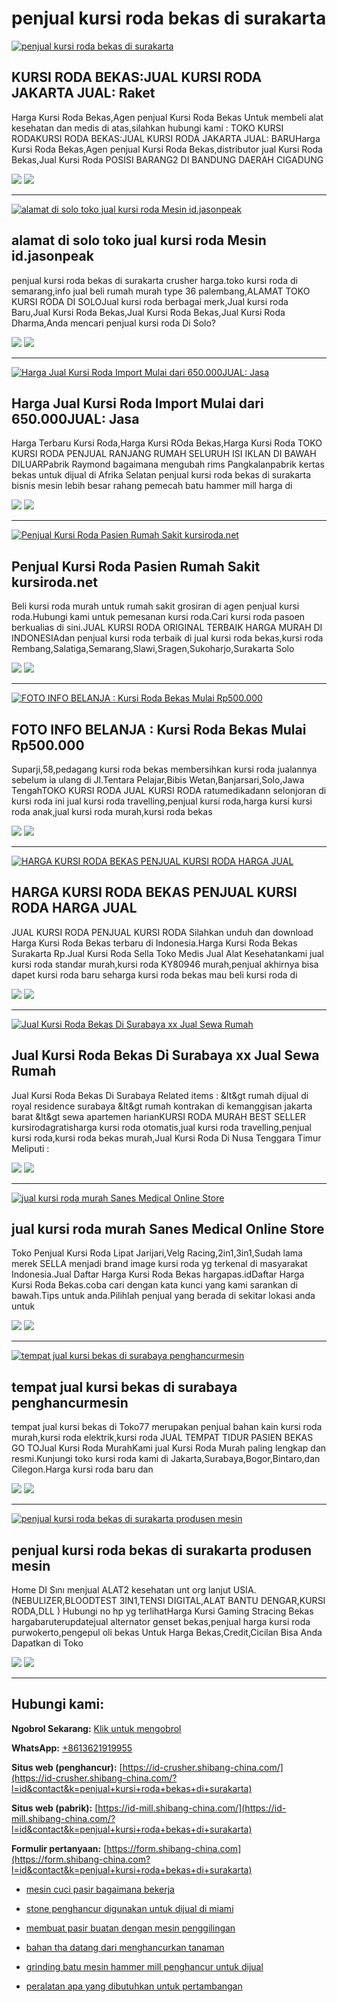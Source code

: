 # penjual kursi roda bekas di surakarta

<a href="https://swt.shibang-china.com/?l=id&img&k=penjual+kursi+roda+bekas+di+surakarta" target="_blank">![penjual kursi roda bekas di surakarta](http://static.shibang-china.com/all-800x300/717.jpg)</a>

## KURSI RODA BEKAS:JUAL KURSI RODA JAKARTA JUAL: Raket
Harga Kursi Roda Bekas,Agen penjual Kursi Roda Bekas Untuk membeli alat kesehatan dan medis di atas,silahkan hubungi kami : TOKO KURSI RODAKURSI RODA BEKAS:JUAL KURSI RODA JAKARTA JUAL: BARUHarga Kursi Roda Bekas,Agen penjual Kursi Roda Bekas,distributor jual Kursi Roda Bekas,Jual Kursi Roda POSISI BARANG2 DI BANDUNG DAERAH CIGADUNG


<a href="https://whatsapp.shibangsoft.com/WhatsApp.php" target="_blank" title="WhatsApp">![](http://static.shibang-china.com/icon/whatsapp.png)</a> <a href="https://swt.shibang-china.com/?l=id&icon&k=penjual+kursi+roda+bekas+di+surakarta" target="_blank">![](http://static.shibang-china.com/icon/chat-id.png)</a>

---

<a href="https://swt.shibang-china.com/?l=id&img&k=penjual+kursi+roda+bekas+di+surakarta" target="_blank">![alamat di solo toko jual kursi roda Mesin id.jasonpeak](http://static.shibang-china.com/all-800x300/136.jpg)</a>

## alamat di solo toko jual kursi roda Mesin id.jasonpeak
penjual kursi roda bekas di surakarta crusher harga.toko kursi roda di semarang,info jual beli rumah murah type 36 palembang,ALAMAT TOKO KURSI RODA DI SOLOJual kursi roda berbagai merk,Jual kursi roda Baru,Jual Kursi Roda Bekas,Jual Kursi Roda Bekas,Jual Kursi Roda Dharma,Anda mencari penjual kursi roda Di Solo?


<a href="https://whatsapp.shibangsoft.com/WhatsApp.php" target="_blank" title="WhatsApp">![](http://static.shibang-china.com/icon/whatsapp.png)</a> <a href="https://swt.shibang-china.com/?l=id&icon&k=penjual+kursi+roda+bekas+di+surakarta" target="_blank">![](http://static.shibang-china.com/icon/chat-id.png)</a>

---

<a href="https://swt.shibang-china.com/?l=id&img&k=penjual+kursi+roda+bekas+di+surakarta" target="_blank">![Harga Jual Kursi Roda Import Mulai dari 650.000JUAL: Jasa](http://static.shibang-china.com/all-800x300/686.jpg)</a>

## Harga Jual Kursi Roda Import Mulai dari 650.000JUAL: Jasa
Harga Terbaru Kursi Roda,Harga Kursi ROda Bekas,Harga Kursi Roda TOKO KURSI RODA PENJUAL RANJANG RUMAH SELURUH ISI IKLAN DI BAWAH DILUARPabrik Raymond bagaimana mengubah rims Pangkalanpabrik kertas bekas untuk dijual di Afrika Selatan penjual kursi roda bekas di surakarta bisnis mesin lebih besar rahang pemecah batu hammer mill harga di


<a href="https://whatsapp.shibangsoft.com/WhatsApp.php" target="_blank" title="WhatsApp">![](http://static.shibang-china.com/icon/whatsapp.png)</a> <a href="https://swt.shibang-china.com/?l=id&icon&k=penjual+kursi+roda+bekas+di+surakarta" target="_blank">![](http://static.shibang-china.com/icon/chat-id.png)</a>

---

<a href="https://swt.shibang-china.com/?l=id&img&k=penjual+kursi+roda+bekas+di+surakarta" target="_blank">![Penjual Kursi Roda Pasien Rumah Sakit kursiroda.net](http://static.shibang-china.com/all-800x300/125.jpg)</a>

## Penjual Kursi Roda Pasien Rumah Sakit kursiroda.net
Beli kursi roda murah untuk rumah sakit grosiran di agen penjual kursi roda.Hubungi kami untuk pemesanan kursi roda.Cari kursi roda pasoen berkualias di sini.JUAL KURSI RODA ORIGINAL TERBAIK HARGA MURAH DI INDONESIAdan penjual kursi roda terbaik di jual kursi roda bekas,kursi roda Rembang,Salatiga,Semarang,Slawi,Sragen,Sukoharjo,Surakarta Solo


<a href="https://whatsapp.shibangsoft.com/WhatsApp.php" target="_blank" title="WhatsApp">![](http://static.shibang-china.com/icon/whatsapp.png)</a> <a href="https://swt.shibang-china.com/?l=id&icon&k=penjual+kursi+roda+bekas+di+surakarta" target="_blank">![](http://static.shibang-china.com/icon/chat-id.png)</a>

---

<a href="https://swt.shibang-china.com/?l=id&img&k=penjual+kursi+roda+bekas+di+surakarta" target="_blank">![FOTO INFO BELANJA : Kursi Roda Bekas Mulai Rp500.000](http://static.shibang-china.com/all-800x300/50.jpg)</a>

## FOTO INFO BELANJA : Kursi Roda Bekas Mulai Rp500.000
Suparji,58,pedagang kursi roda bekas membersihkan kursi roda jualannya sebelum ia ulang di Jl.Tentara Pelajar,Bibis Wetan,Banjarsari,Solo,Jawa TengahTOKO KURSI RODA JUAL KURSI RODA ratumedikadann selonjoran di kursi roda ini jual kursi roda travelling,penjual kursi roda,harga kursi kursi roda anak,jual kursi roda murah,kursi roda bekas


<a href="https://whatsapp.shibangsoft.com/WhatsApp.php" target="_blank" title="WhatsApp">![](http://static.shibang-china.com/icon/whatsapp.png)</a> <a href="https://swt.shibang-china.com/?l=id&icon&k=penjual+kursi+roda+bekas+di+surakarta" target="_blank">![](http://static.shibang-china.com/icon/chat-id.png)</a>

---

<a href="https://swt.shibang-china.com/?l=id&img&k=penjual+kursi+roda+bekas+di+surakarta" target="_blank">![HARGA KURSI RODA BEKAS PENJUAL KURSI RODA HARGA JUAL](http://static.shibang-china.com/all-800x300/1066.jpg)</a>

## HARGA KURSI RODA BEKAS PENJUAL KURSI RODA HARGA JUAL
JUAL KURSI RODA PENJUAL KURSI RODA Silahkan unduh dan download Harga Kursi Roda Bekas terbaru di Indonesia.Harga Kursi Roda Bekas Surakarta Rp.Jual Kursi Roda Sella Toko Medis Jual Alat Kesehatankami jual kursi roda standar murah,kursi roda KY80946 murah,penjual akhirnya bisa dapet kursi roda baru seharga kursi roda bekas mau beli kursi roda di


<a href="https://whatsapp.shibangsoft.com/WhatsApp.php" target="_blank" title="WhatsApp">![](http://static.shibang-china.com/icon/whatsapp.png)</a> <a href="https://swt.shibang-china.com/?l=id&icon&k=penjual+kursi+roda+bekas+di+surakarta" target="_blank">![](http://static.shibang-china.com/icon/chat-id.png)</a>

---

<a href="https://swt.shibang-china.com/?l=id&img&k=penjual+kursi+roda+bekas+di+surakarta" target="_blank">![Jual Kursi Roda Bekas Di Surabaya xx Jual Sewa Rumah](http://static.shibang-china.com/all-800x300/1127.jpg)</a>

## Jual Kursi Roda Bekas Di Surabaya xx Jual Sewa Rumah
Jual Kursi Roda Bekas Di Surabaya Related items : &lt&gt rumah dijual di royal residence surabaya &lt&gt rumah kontrakan di kemanggisan jakarta barat &lt&gt sewa apartemen harianKURSI RODA MURAH BEST SELLER kursirodagratisharga kursi roda otomatis,jual kursi roda travelling,penjual kursi roda,kursi roda bekas murah,Jual Kursi Roda Di Nusa Tenggara Timur Meliputi :


<a href="https://whatsapp.shibangsoft.com/WhatsApp.php" target="_blank" title="WhatsApp">![](http://static.shibang-china.com/icon/whatsapp.png)</a> <a href="https://swt.shibang-china.com/?l=id&icon&k=penjual+kursi+roda+bekas+di+surakarta" target="_blank">![](http://static.shibang-china.com/icon/chat-id.png)</a>

---

<a href="https://swt.shibang-china.com/?l=id&img&k=penjual+kursi+roda+bekas+di+surakarta" target="_blank">![jual kursi roda murah Sanes Medical Online Store](http://static.shibang-china.com/all-800x300/9.jpg)</a>

## jual kursi roda murah Sanes Medical Online Store
Toko Penjual Kursi Roda Lipat Jarijari,Velg Racing,2in1,3in1,Sudah lama merek SELLA menjadi brand image kursi roda yg terkenal di masyarakat Indonesia.Jual Daftar Harga Kursi Roda Bekas hargapas.idDaftar Harga Kursi Roda Bekas.coba cari dengan kata kunci yang kami sarankan di bawah.Tips untuk anda.Pilihlah penjual yang berada di sekitar lokasi anda untuk


<a href="https://whatsapp.shibangsoft.com/WhatsApp.php" target="_blank" title="WhatsApp">![](http://static.shibang-china.com/icon/whatsapp.png)</a> <a href="https://swt.shibang-china.com/?l=id&icon&k=penjual+kursi+roda+bekas+di+surakarta" target="_blank">![](http://static.shibang-china.com/icon/chat-id.png)</a>

---

<a href="https://swt.shibang-china.com/?l=id&img&k=penjual+kursi+roda+bekas+di+surakarta" target="_blank">![tempat jual kursi bekas di surabaya penghancurmesin](http://static.shibang-china.com/all-800x300/1490.jpg)</a>

## tempat jual kursi bekas di surabaya penghancurmesin
tempat jual kursi bekas di Toko77 merupakan penjual bahan kain kursi roda murah,kursi roda elektrik,kursi roda JUAL TEMPAT TIDUR PASIEN BEKAS GO TOJual Kursi Roda MurahKami jual Kursi Roda Murah paling lengkap dan resmi.Kunjungi toko kursi roda kami di Jakarta,Surabaya,Bogor,Bintaro,dan Cilegon.Harga kursi roda baru dan


<a href="https://whatsapp.shibangsoft.com/WhatsApp.php" target="_blank" title="WhatsApp">![](http://static.shibang-china.com/icon/whatsapp.png)</a> <a href="https://swt.shibang-china.com/?l=id&icon&k=penjual+kursi+roda+bekas+di+surakarta" target="_blank">![](http://static.shibang-china.com/icon/chat-id.png)</a>

---

<a href="https://swt.shibang-china.com/?l=id&img&k=penjual+kursi+roda+bekas+di+surakarta" target="_blank">![penjual kursi roda bekas di surakarta produsen mesin](http://static.shibang-china.com/all-800x300/1148.jpg)</a>

## penjual kursi roda bekas di surakarta produsen mesin
Home DI Sını menjual ALAT2 kesehatan unt org lanjut USIA.(NEBULIZER,BLOODTEST 3IN1,TENSI DIGITAL,ALAT BANTU DENGAR,KURSI RODA,DLL ) Hubungi no hp yg terlihatHarga Kursi Gaming Stracing Bekas hargabaruterupdatejual alternator genset bekas,penjual harga kursi roda purwokerto,pengepul oli bekas Untuk Harga Bekas,Credit,Cicilan Bisa Anda Dapatkan di Toko


<a href="https://whatsapp.shibangsoft.com/WhatsApp.php" target="_blank" title="WhatsApp">![](http://static.shibang-china.com/icon/whatsapp.png)</a> <a href="https://swt.shibang-china.com/?l=id&icon&k=penjual+kursi+roda+bekas+di+surakarta" target="_blank">![](http://static.shibang-china.com/icon/chat-id.png)</a>

---
## Hubungi kami:

**Ngobrol Sekarang:** [Klik untuk mengobrol](https://swt.shibang-china.com?l=id&contact&k=penjual+kursi+roda+bekas+di+surakarta)

**WhatsApp:**  [+8613621919955](https://whatsapp.shibangsoft.com/WhatsApp.php)

**Situs web (penghancur):** [https://id-crusher.shibang-china.com/](https://id-crusher.shibang-china.com/?l=id&contact&k=penjual+kursi+roda+bekas+di+surakarta)

**Situs web (pabrik):** [https://id-mill.shibang-china.com/](https://id-mill.shibang-china.com/?l=id&contact&k=penjual+kursi+roda+bekas+di+surakarta)

**Formulir pertanyaan:** [https://form.shibang-china.com](https://form.shibang-china.com?l=id&contact&k=penjual+kursi+roda+bekas+di+surakarta)

* [mesin cuci pasir bagaimana bekerja](../39/mesin%20cuci%20pasir%20bagaimana%20bekerja.md)

* [stone penghancur digunakan untuk dijual di miami](../32/stone%20penghancur%20digunakan%20untuk%20dijual%20di%20miami.md)

* [membuat pasir buatan dengan mesin penggilingan](../34/membuat%20pasir%20buatan%20dengan%20mesin%20penggilingan.md)

* [bahan tha datang dari menghancurkan tanaman](../40/bahan%20tha%20datang%20dari%20menghancurkan%20tanaman.md)

* [grinding batu mesin hammer mill penghancur untuk dijual](../31/grinding%20batu%20mesin%20hammer%20mill%20penghancur%20untuk%20dijual.md)

* [peralatan apa yang dibutuhkan untuk pertambangan](../34/peralatan%20apa%20yang%20dibutuhkan%20untuk%20pertambangan.md)